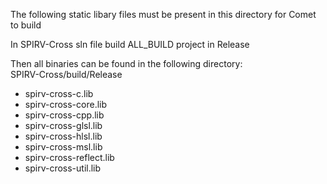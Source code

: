 The following static libary files must be present in this directory for Comet to build

In SPIRV-Cross sln file build ALL_BUILD project in Release

Then all binaries can be found in the following directory:
\
SPIRV-Cross/build/Release

- spirv-cross-c.lib
- spirv-cross-core.lib
- spirv-cross-cpp.lib
- spirv-cross-glsl.lib
- spirv-cross-hlsl.lib
- spirv-cross-msl.lib
- spirv-cross-reflect.lib
- spirv-cross-util.lib
